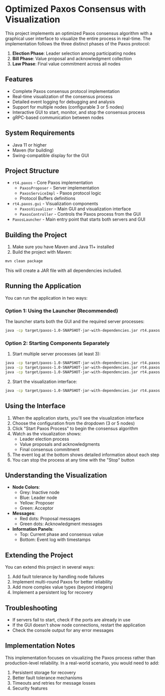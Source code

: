 # Optimized Paxos Consensus with Visualization

This project implements an optimized Paxos consensus algorithm with a graphical user interface to visualize the entire process in real-time. The implementation follows the three distinct phases of the Paxos protocol:

1. **Election Phase**: Leader selection among participating nodes
2. **Bill Phase**: Value proposal and acknowledgment collection
3. **Law Phase**: Final value commitment across all nodes

## Features

- Complete Paxos consensus protocol implementation
- Real-time visualization of the consensus process
- Detailed event logging for debugging and analysis
- Support for multiple nodes (configurable 3 or 5 nodes)
- Interactive GUI to start, monitor, and stop the consensus process
- gRPC-based communication between nodes

## System Requirements

- Java 11 or higher
- Maven (for building)
- Swing-compatible display for the GUI

## Project Structure

- `rt4.paxos` - Core Paxos implementation
    - `PaxosProposer` - Server implementation
    - `PaxosServiceImpl` - Paxos protocol logic
    - Protocol Buffers definitions
- `rt4.paxos.gui` - Visualization components
    - `PaxosVisualizer` - Main GUI and visualization interface
    - `PaxosController` - Controls the Paxos process from the GUI
- `PaxosLauncher` - Main entry point that starts both servers and GUI

## Building the Project

1. Make sure you have Maven and Java 11+ installed
2. Build the project with Maven:

```bash
mvn clean package
```

This will create a JAR file with all dependencies included.

## Running the Application

You can run the application in two ways:

### Option 1: Using the Launcher (Recommended)

The launcher starts both the GUI and the required server processes:

```bash
java -cp target/paxos-1.0-SNAPSHOT-jar-with-dependencies.jar rt4.paxos.PaxosLauncher
```

### Option 2: Starting Components Separately

1. Start multiple server processes (at least 3):

```bash
java -cp target/paxos-1.0-SNAPSHOT-jar-with-dependencies.jar rt4.paxos.PaxosProposer 50051
java -cp target/paxos-1.0-SNAPSHOT-jar-with-dependencies.jar rt4.paxos.PaxosProposer 50052
java -cp target/paxos-1.0-SNAPSHOT-jar-with-dependencies.jar rt4.paxos.PaxosProposer 50053
```

2. Start the visualization interface:

```bash
java -cp target/paxos-1.0-SNAPSHOT-jar-with-dependencies.jar rt4.paxos.gui.PaxosVisualizer
```

## Using the Interface

1. When the application starts, you'll see the visualization interface
2. Choose the configuration from the dropdown (3 or 5 nodes)
3. Click "Start Paxos Process" to begin the consensus algorithm
4. Watch as the visualization shows:
    - Leader election process
    - Value proposals and acknowledgments
    - Final consensus commitment
5. The event log at the bottom shows detailed information about each step
6. You can stop the process at any time with the "Stop" button

## Understanding the Visualization

- **Node Colors**:
    - Grey: Inactive node
    - Blue: Leader node
    - Yellow: Proposer
    - Green: Acceptor
- **Messages**:
    - Red dots: Proposal messages
    - Green dots: Acknowledgment messages
- **Information Panels**:
    - Top: Current phase and consensus value
    - Bottom: Event log with timestamps

## Extending the Project

You can extend this project in several ways:

1. Add fault tolerance by handling node failures
2. Implement multi-round Paxos for better reliability
3. Add more complex value types (beyond integers)
4. Implement a persistent log for recovery

## Troubleshooting

- If servers fail to start, check if the ports are already in use
- If the GUI doesn't show node connections, restart the application
- Check the console output for any error messages

## Implementation Notes

This implementation focuses on visualizing the Paxos process rather than production-level reliability. In a real-world scenario, you would need to add:

1. Persistent storage for recovery
2. Better fault tolerance mechanisms
3. Timeouts and retries for message losses
4. Security features